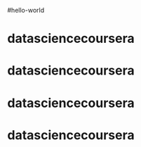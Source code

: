 #hello-world
# datasciencecoursera
# datasciencecoursera
# datasciencecoursera
# datasciencecoursera
